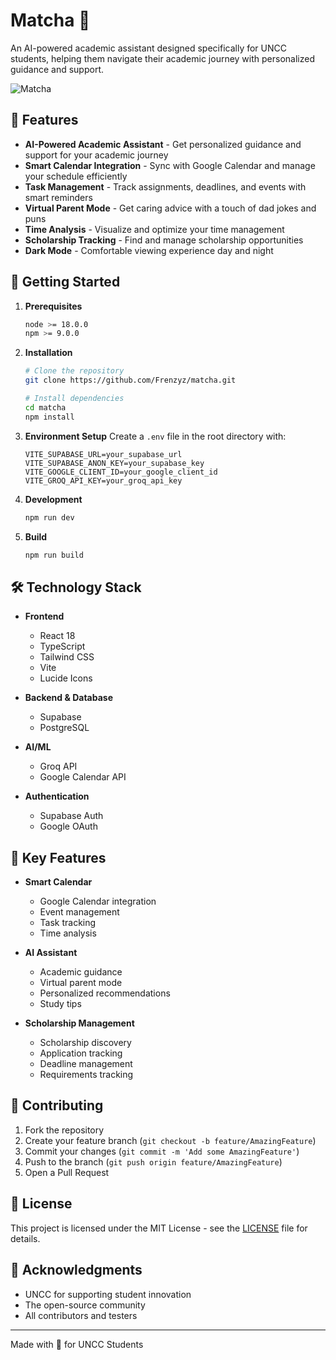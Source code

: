 # Matcha 🍵

An AI-powered academic assistant designed specifically for UNCC students, helping them navigate their academic journey with personalized guidance and support.

![Matcha](https://images.unsplash.com/photo-1542234235-36aae3e5a8c5?auto=format&fit=crop&w=1200&h=400&q=80)

## 🌟 Features

-   **AI-Powered Academic Assistant** - Get personalized guidance and support for your academic journey
-   **Smart Calendar Integration** - Sync with Google Calendar and manage your schedule efficiently
-   **Task Management** - Track assignments, deadlines, and events with smart reminders
-   **Virtual Parent Mode** - Get caring advice with a touch of dad jokes and puns
-   **Time Analysis** - Visualize and optimize your time management
-   **Scholarship Tracking** - Find and manage scholarship opportunities
-   **Dark Mode** - Comfortable viewing experience day and night

## 🚀 Getting Started

1. **Prerequisites**

    ```bash
    node >= 18.0.0
    npm >= 9.0.0
    ```

2. **Installation**

    ```bash
    # Clone the repository
    git clone https://github.com/Frenzyz/matcha.git

    # Install dependencies
    cd matcha
    npm install
    ```

3. **Environment Setup**
   Create a `.env` file in the root directory with:

    ```
    VITE_SUPABASE_URL=your_supabase_url
    VITE_SUPABASE_ANON_KEY=your_supabase_key
    VITE_GOOGLE_CLIENT_ID=your_google_client_id
    VITE_GROQ_API_KEY=your_groq_api_key
    ```

4. **Development**

    ```bash
    npm run dev
    ```

5. **Build**
    ```bash
    npm run build
    ```

## 🛠️ Technology Stack

-   **Frontend**

    -   React 18
    -   TypeScript
    -   Tailwind CSS
    -   Vite
    -   Lucide Icons

-   **Backend & Database**

    -   Supabase
    -   PostgreSQL

-   **AI/ML**

    -   Groq API
    -   Google Calendar API

-   **Authentication**
    -   Supabase Auth
    -   Google OAuth

## 📱 Key Features

-   **Smart Calendar**

    -   Google Calendar integration
    -   Event management
    -   Task tracking
    -   Time analysis

-   **AI Assistant**

    -   Academic guidance
    -   Virtual parent mode
    -   Personalized recommendations
    -   Study tips

-   **Scholarship Management**
    -   Scholarship discovery
    -   Application tracking
    -   Deadline management
    -   Requirements tracking

## 🤝 Contributing

1. Fork the repository
2. Create your feature branch (`git checkout -b feature/AmazingFeature`)
3. Commit your changes (`git commit -m 'Add some AmazingFeature'`)
4. Push to the branch (`git push origin feature/AmazingFeature`)
5. Open a Pull Request

## 📝 License

This project is licensed under the MIT License - see the [LICENSE](LICENSE) file for details.

## 🙏 Acknowledgments

-   UNCC for supporting student innovation
-   The open-source community
-   All contributors and testers

---

Made with 💚 for UNCC Students
